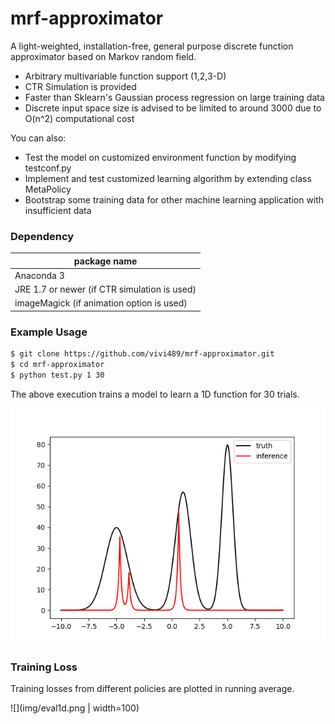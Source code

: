 # mrf-approximator

A light-weighted, installation-free, general purpose discrete function approximator based on Markov random field.
  - Arbitrary multivariable function support (1,2,3-D)
  - CTR Simulation is provided
  - Faster than Sklearn's Gaussian process regression on large training data
  - Discrete input space size is advised to be limited to around 3000 due to O(n^2) computational cost

You can also:
  - Test the model on customized environment function by modifying testconf.py
  - Implement and test customized learning algorithm by extending class MetaPolicy
  - Bootstrap some training data for other machine learning application with insufficient data

### Dependency
| package name | 
| ------ |
| Anaconda 3 |
| JRE 1.7 or newer (if CTR simulation is used)|
| imageMagick (if animation option is used)| 

### Example Usage
```sh
$ git clone https://github.com/vivi489/mrf-approximator.git
$ cd mrf-approximator
$ python test.py 1 30
```
The above execution trains a model to learn a 1D function for 30 trials.

![](img/animation_eps.gif)

### Training Loss
Training losses from different policies are plotted in running average.

![](img/eval1d.png | width=100)